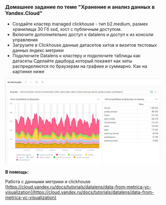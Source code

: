 ### Домашнее задание по теме "Хранение и анализ данных в Yandex.Cloud"

- Создайте кластер managed clickhouse - тип b2.medium, размех хранилища 30 Гб ssd, хост с публичным доступом.
- Включите дополнительно доступ к datalens и доступ к из консоли управления
- Загрузите в Clickhouse данные датасетов хитов и визитов тестовых данных яндекс метрики
- Подключите Datalens к кластеру и подключите таблицы как датасеты
Сделайте дашборд который покажет как хиты распределяются по браузерам на графике и суммарно. Как на картинке ниже

![img.png](img.png)

**В помощь:**

Работа с данными метрики и clickhouse [https://cloud.yandex.ru/docs/tutorials/datalens/data-from-metrica-yc-visualization](https://cloud.yandex.ru/docs/tutorials/datalens/data-from-metrica-yc-visualization)